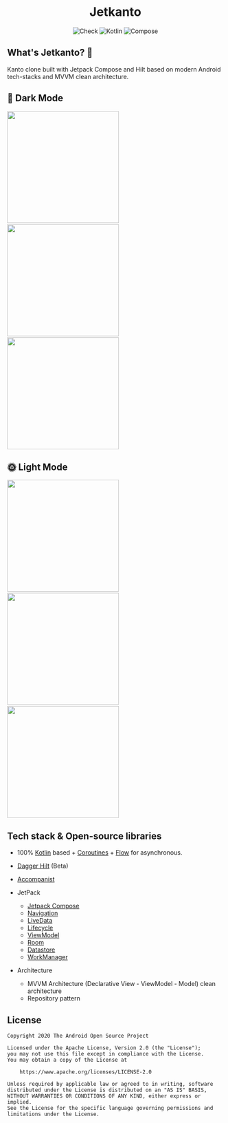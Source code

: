 <h1 align="center">Jetkanto</h1>
<p align="center">
  <img alt="Check" src="https://github.com/ericktijerou/jetkanto/workflows/Check/badge.svg"/>
  <img alt="Kotlin" src="https://img.shields.io/badge/Kotlin-1.4.31-blueviolet.svg"/>
  <img alt="Compose" src="https://img.shields.io/badge/Compose-1.0.0--beta03-brightgreen"/>
</p>

## What's Jetkanto? :rocket:
Kanto clone built with Jetpack Compose and Hilt based on modern Android tech-stacks and MVVM clean architecture.

## 🌙 Dark Mode
<img src="/results/profile_dark.png" width="260">&emsp;<img src="/results/edit_profile_dark.png" width="260">&emsp;<img src="/results/list_dark.png" width="260">

## 🌞 Light Mode
<img src="/results/profile_light.png" width="260">&emsp;<img src="/results/edit_profile_light.png" width="260">&emsp;<img src="/results/list_light.png" width="260">

## Tech stack & Open-source libraries
- 100% [Kotlin](https://kotlinlang.org/) based + [Coroutines](https://github.com/Kotlin/kotlinx.coroutines) + [Flow](https://kotlin.github.io/kotlinx.coroutines/kotlinx-coroutines-core/kotlinx.coroutines.flow/) for asynchronous.
- [Dagger Hilt](https://dagger.dev/hilt) (Beta)
- [Accompanist](https://github.com/google/accompanist)

- JetPack
  - [Jetpack Compose](https://developer.android.com/jetpack/compose)
  - [Navigation](https://developer.android.com/guide/navigation)
  - [LiveData](https://developer.android.com/topic/libraries/architecture/livedata)
  - [Lifecycle](https://developer.android.com/jetpack/androidx/releases/lifecycle)
  - [ViewModel](https://developer.android.com/topic/libraries/architecture/viewmodel)
  - [Room](https://developer.android.com/training/data-storage/room)
  - [Datastore](https://developer.android.com/topic/libraries/architecture/datastore)
  - [WorkManager](https://developer.android.com/topic/libraries/architecture/workmanager)

- Architecture
  - MVVM Architecture (Declarative View - ViewModel - Model) clean architecture
  - Repository pattern

## License
```
Copyright 2020 The Android Open Source Project

Licensed under the Apache License, Version 2.0 (the "License");
you may not use this file except in compliance with the License.
You may obtain a copy of the License at

    https://www.apache.org/licenses/LICENSE-2.0

Unless required by applicable law or agreed to in writing, software
distributed under the License is distributed on an "AS IS" BASIS,
WITHOUT WARRANTIES OR CONDITIONS OF ANY KIND, either express or implied.
See the License for the specific language governing permissions and
limitations under the License.